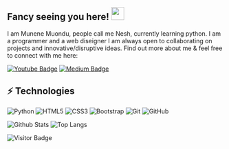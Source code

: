 ## Fancy seeing you here! <img src="https://raw.githubusercontent.com/aemmadi/aemmadi/master/wave.gif" width="30px">

I am Munene Muondu, people call me Nesh, currently learning python. I am a programmer and a web diseigner I am always open to collaborating on projects and innovative/disruptive ideas. Find out more about me & feel free to connect with me here:

[![Youtube Badge](https://img.shields.io/badge/-koolkanna-darkred?style=flat-square&logo=youtube&logoColor=white&link=https://www.youtube.com/channel/NeroNesh)](https://www.youtube.com/channel/UCz2M7dLDdCy7m22RmI8ae_Q)
[![Medium Badge](https://img.shields.io/badge/-@aemmadi-03a57a?style=flat-square&labelColor=000000&logo=Medium&link=https://medium.com/@munenemuondu/)](https://medium.com/@munenemuondu)

## ⚡ Technologies

![Python](https://img.shields.io/badge/-Python-black?style=flat-square&logo=Python)
![HTML5](https://img.shields.io/badge/-HTML5-E34F26?style=flat-square&logo=html5&logoColor=white)
![CSS3](https://img.shields.io/badge/-CSS3-1572B6?style=flat-square&logo=css3)
![Bootstrap](https://img.shields.io/badge/-Bootstrap-563D7C?style=flat-square&logo=bootstrap)
![Git](https://img.shields.io/badge/-Git-black?style=flat-square&logo=git)
![GitHub](https://img.shields.io/badge/-GitHub-181717?style=flat-square&logo=github)

![Github Stats](https://github-readme-stats.vercel.app/api?username=aemmadi&count_private=true&show_icons=true&include_all_commits=true)
![Top Langs](https://github-readme-stats.vercel.app/api/top-langs/?username=aemmadi&hide=TeX&layout=compact)

![Visitor Badge](https://visitor-badge.laobi.icu/badge?page_id=aemmadi.aemmadi)
